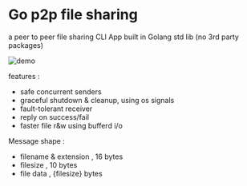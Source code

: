 # Go p2p file sharing

a peer to peer file sharing CLI App built in Golang std lib (no 3rd party packages)


![demo](https://user-images.githubusercontent.com/58612131/166171343-4cc26cfa-98c5-48ff-9ee2-f474ea2254bc.gif)

features :

- safe concurrent senders 
- graceful shutdown & cleanup, using os signals
- fault-tolerant receiver
- reply on success/fail
- faster file r&w using bufferd i/o


Message shape : 

- filename & extension , 16 bytes
- filesize   , 10 bytes 
- file data , {filesize} bytes

